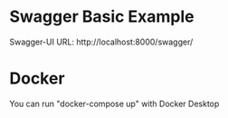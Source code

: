 # Swagger Basic Example
Swagger-UI URL: http://localhost:8000/swagger/

# Docker
You can run "docker-compose up" with Docker Desktop
